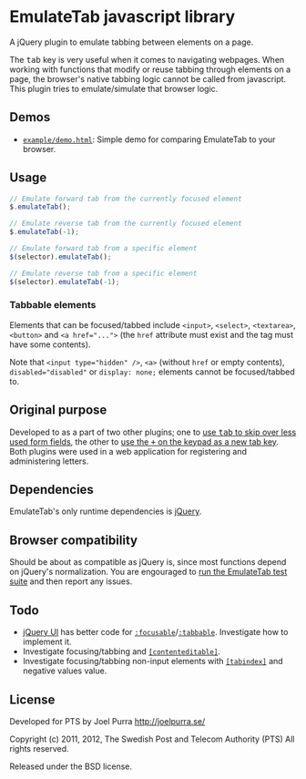 # EmulateTab javascript library
A jQuery plugin to emulate tabbing between elements on a page.

The <kbd>tab</kbd> key is very useful when it comes to navigating webpages. When working with functions that modify or reuse tabbing through elements on a page, the browser's native tabbing logic cannot be called from javascript. This plugin tries to emulate/simulate that browser logic.

## Demos
* [`example/demo.html`](http://joelpurra.github.com/emulatetab/example/demo.html): Simple demo for comparing EmulateTab to your browser.

## Usage

```javascript
// Emulate forward tab from the currently focused element 
$.emulateTab();

// Emulate reverse tab from the currently focused element 
$.emulateTab(-1);

// Emulate forward tab from a specific element
$(selector).emulateTab();

// Emulate reverse tab from a specific element
$(selector).emulateTab(-1);
```

### Tabbable elements
Elements that can be focused/tabbed include `<input>`, `<select>`, `<textarea>`, `<button>` and `<a href="...">` (the `href` attribute must exist and the tag must have some contents).

Note that `<input type="hidden" />`, `<a>` (without `href` or empty contents), `disabled="disabled"` or `display: none;` elements cannot be focused/tabbed to.

## Original purpose
Developed to as a part of two other plugins; one to [use <kbd>tab</kbd> to skip over less used form fields](https://github.com/joelpurra/skipontab), the other to [use the <kbd>+</kbd> on the keypad as a new tab key](https://github.com/joelpurra/plusastab). Both plugins were used in a web application for registering and administering letters.

## Dependencies
EmulateTab's only runtime dependencies is [jQuery](http://jquery.com/).

## Browser compatibility
Should be about as compatible as jQuery is, since most functions depend on jQuery's normalization. You are engouraged to [run the EmulateTab test suite](http://joelpurra.github.com/emulatetab/test/) and then report any issues.

## Todo

* [jQuery UI](http://jqueryui.com/) has better code for [`:focusable`](https://github.com/jquery/jquery-ui/blob/master/ui/jquery.ui.core.js#L210)/[`:tabbable`](https://github.com/jquery/jquery-ui/blob/master/ui/jquery.ui.core.js#L214). Investigate how to implement it.
* Investigate focusing/tabbing and [`[contenteditable]`](http://www.whatwg.org/specs/web-apps/current-work/#contenteditable).
* Investigate focusing/tabbing non-input elements with [`[tabindex]`](http://www.w3.org/TR/html4/interact/forms.html#h-17.11.1) and negative values value.

## License
Developed for PTS by Joel Purra <http://joelpurra.se/>

Copyright (c) 2011, 2012, The Swedish Post and Telecom Authority (PTS)
All rights reserved.

Released under the BSD license.
